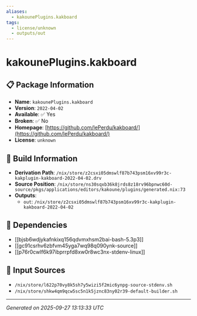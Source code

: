 ```yaml
---
aliases:
  - kakounePlugins.kakboard
tags:
  - license/unknown
  - outputs/out
---
```


# kakounePlugins.kakboard

## 📋 Package Information

- **Name**: `kakounePlugins.kakboard`
- **Version**: `2022-04-02`
- **Available**: ✅ Yes
- **Broken**: ✅ No
- **Homepage**: [https://github.com/lePerdu/kakboard/](https://github.com/lePerdu/kakboard/)
- **License**: `unknown`

## 🔧 Build Information

- **Derivation Path**: `/nix/store/z2csxi05dmswlf87b743psm16xv99r3c-kakplugin-kakboard-2022-04-02.drv`
- **Source Position**: `/nix/store/ns30sqxb36k8jrds8z18rv96bpnwc60d-source/pkgs/applications/editors/kakoune/plugins/generated.nix:73`
- **Outputs**:
  - `out`:  `/nix/store/z2csxi05dmswlf87b743psm16xv99r3c-kakplugin-kakboard-2022-04-02`

## 🔗 Dependencies

- [[bjsb6wdjykafnkixq156qdvmxhsm2bai-bash-5.3p3]]
- [[gc91csrhv6zbfvm45yga7wq98q090ynk-source]]
- [[p76r0cwlf6k97ibprrpfd8xw0r8wc3nx-stdenv-linux]]

## 📁 Input Sources

- `/nix/store/l622p70vy8k5sh7y5wizi5f2mic6ynpg-source-stdenv.sh`
- `/nix/store/shkw4qm9qcw5sc5n1k5jznc83ny02r39-default-builder.sh`

---
*Generated on 2025-09-27 13:13:33 UTC*
